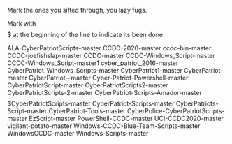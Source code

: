 Mark the ones you sifted through, you lazy fugs.

Mark with $$$$$ at the beginning of the line to indicate its been done.

ALA-CyberPatriotScripts-master
CCDC-2020-master
ccdc-bin-master
CCDC-joefishslap-master
CCDC-master
CCDC-Windows_Script-master
CCDC-Windows_Script-master1
cyber_patriot_2016-master
CyberPatriot_Windows_Scripts-master
CyberPatriot1-master
CyberPatriot-master
CyberPatriot--master
Cyber-Patriot-Powershell-master
CyberPatriotScript-master
CyberPatriotScripts2-master
CyberPatriotScripts-2-master
CyberPatriot-Scripts-Amador-master
$$$$$CyberPatriotScripts-master
CyberPatriot-Scripts-master
CyberPatriots-Script-master
CyberPatriot-Tools-master
CyberPolice-CyberPatriotScripts-master
EzScript-master
PowerShell-CCDC-master
UCI-CCDC2020-master
vigilant-potato-master
Windows-CCDC-Blue-Team-Scripts-master
WindowsCCDC-master
Windows-Scripts-master












